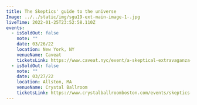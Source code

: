 ```yaml
---
title: The Skeptics' guide to the universe
Image: ../../static/img/sgu19-ext-main-image-1-.jpg
liveTime: 2022-01-25T23:52:58.110Z
events:
  - isSoldOut: false
    note: ""
    date: 03/26/22
    location: New York, NY
    venueName: Caveat
    ticketsLink: https://www.caveat.nyc/event/a-skeptical-extravaganza-of-special-significance-3-26-2022
  - isSoldOut: false
    note: ""
    date: 03/27/22
    location: Allston, MA
    venueName: Crystal Ballroom
    ticketsLink: https://www.crystalballroomboston.com/events/skeptics-guide-to-the-universe/
---
```

